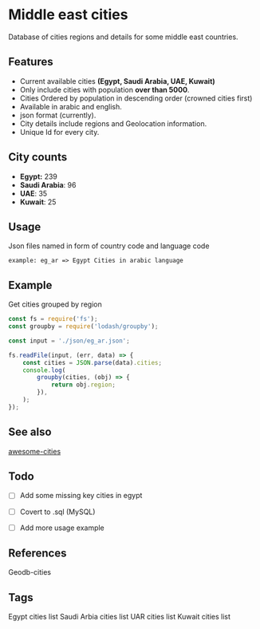 # Middle east cities

Database of cities regions and details for some middle east countries.

## Features

- Current available cities **(Egypt, Saudi Arabia, UAE, Kuwait)**
- Only include cities with population **over than 5000**.
- Cities Ordered by population in descending order (crowned cities first)
- Available in arabic and english.
- json format (currently).
- City details include regions and Geolocation information.
- Unique Id for every city.

## City counts

- **Egypt:** 239
- **Saudi Arabia**: 96
- **UAE**: 35
- **Kuwait**: 25

## Usage

Json files named in form of country code and language code

   `example: eg_ar => Egypt Cities in arabic language`

## Example

Get cities grouped by region

```js
const fs = require('fs');
const groupby = require('lodash/groupby');

const input = './json/eg_ar.json';

fs.readFile(input, (err, data) => {
	const cities = JSON.parse(data).cities;
	console.log(
		groupby(cities, (obj) => {
			return obj.region;
		}),
	);
});
```

## See also

[awesome-cities](https://github.com/nagi1/awesome-cities)

## Todo

- [ ] Add some missing key cities in egypt

- [ ] Covert to .sql (MySQL)

- [ ] Add more usage example


## References

Geodb-cities


## Tags

Egypt cities list
Saudi Arbia cities list
UAR cities list
Kuwait cities list
